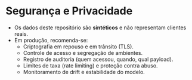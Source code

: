 # Segurança e Privacidade

- Os dados deste repositório são **sintéticos** e não representam clientes reais.
- Em produção, recomenda-se:
  - Criptografia em repouso e em trânsito (TLS).
  - Controle de acesso e segregação de ambientes.
  - Registro de auditoria (quem acessou, quando, qual payload).
  - Limites de taxa (rate limiting) e proteção contra abuso.
  - Monitoramento de drift e estabilidade do modelo.
